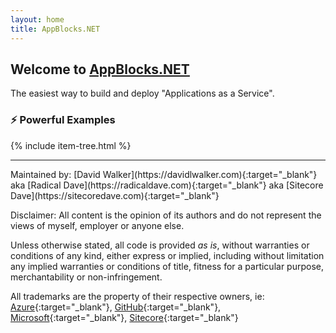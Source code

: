 ```yaml
---
layout: home 
title: AppBlocks.NET
---
```

## Welcome to [AppBlocks.NET](/)
The easiest way to build and deploy "Applications as a Service".
  
### ⚡ Powerful Examples
{% include item-tree.html %}
<hr>
Maintained by: [David Walker](https://davidlwalker.com){:target="_blank"} aka [Radical Dave](https://radicaldave.com){:target="_blank"} aka [Sitecore Dave](https://sitecoredave.com){:target="_blank"}

Disclaimer: All content is the opinion of its authors and do not represent the views of myself, employer or anyone else.

Unless otherwise stated, all code is provided *as is*, without warranties or conditions of any kind, either express or implied, including without limitation any implied warranties or conditions of title, fitness for a particular purpose, merchantability or non-infringement.

All trademarks are the property of their respective owners, ie: [Azure](https://azure.com){:target="_blank"}, [GitHub](https://github.com){:target="_blank"}, [Microsoft](https://microsoft.com){:target="_blank"}, [Sitecore](https://sitecore.com){:target="_blank"}
